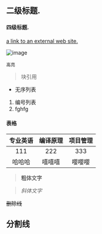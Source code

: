 
## 二级标题.


#### 四级标题.




[a link to an external web site.](index.md)



![image]()



    高亮
    
    
>块引用


- 无序列表


1.  编号列表
2. fghfg



#### 表格
| 专业英语 | 编译原理 | 项目管理
| :------------:| :------------:| :--------:|
| 111|222|333 |
| 哈哈哈|嘻嘻嘻|嘤嘤嘤 |


>**粗体文字**


>*斜体文字*


~~删除线~~

分割线
----
